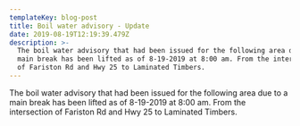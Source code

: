 ```yaml
---
templateKey: blog-post
title: Boil water advisory - Update
date: 2019-08-19T12:19:39.479Z
description: >-
  The boil water advisory that had been issued for the following area due to a
  main break has been lifted as of 8-19-2019 at 8:00 am. From the intersection
  of Fariston Rd and Hwy 25 to Laminated Timbers.
---
```

The boil water advisory that had been issued for the following area due to a main break has been lifted as of 8-19-2019 at 8:00 am. From the intersection of Fariston Rd and Hwy 25 to Laminated Timbers.
